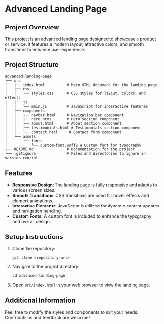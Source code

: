 # Advanced Landing Page

## Project Overview
This project is an advanced landing page designed to showcase a product or service. It features a modern layout, attractive colors, and smooth transitions to enhance user experience.

## Project Structure
```
advanced-landing-page
├── src
│   ├── index.html          # Main HTML document for the landing page
│   ├── css
│   │   └── styles.css      # CSS styles for layout, colors, and effects
│   ├── js
│   │   └── main.js         # JavaScript for interactive features
│   ├── components
│   │   ├── navbar.html     # Navigation bar component
│   │   ├── hero.html       # Hero section component
│   │   ├── about.html      # About section component
│   │   ├── testimonials.html # Testimonials section component
│   │   └── contact.html     # Contact form component
│   └── assets
│       └── fonts
│           └── custom-font.woff2 # Custom font for typography
├── README.md               # Documentation for the project
└── .gitignore              # Files and directories to ignore in version control
```

## Features
- **Responsive Design**: The landing page is fully responsive and adapts to various screen sizes.
- **Smooth Transitions**: CSS transitions are used for hover effects and element animations.
- **Interactive Elements**: JavaScript is utilized for dynamic content updates and navigation handling.
- **Custom Fonts**: A custom font is included to enhance the typography and overall design.

## Setup Instructions
1. Clone the repository:
   ```
   git clone <repository-url>
   ```
2. Navigate to the project directory:
   ```
   cd advanced-landing-page
   ```
3. Open `src/index.html` in your web browser to view the landing page.

## Additional Information
Feel free to modify the styles and components to suit your needs. Contributions and feedback are welcome!